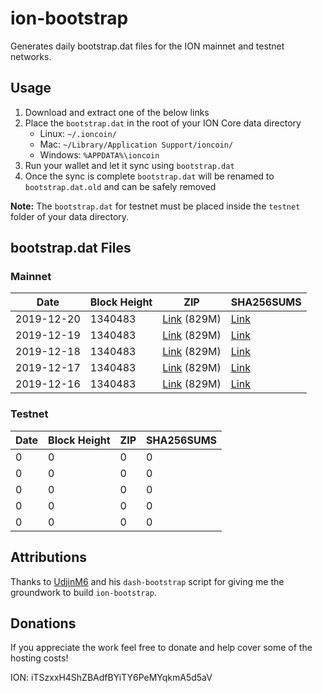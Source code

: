 # ion-bootstrap

Generates daily bootstrap.dat files for the ION mainnet and testnet networks.

## Usage

1. Download and extract one of the below links
2. Place the `bootstrap.dat` in the root of your ION Core data directory
    - Linux: `~/.ioncoin/`
    - Mac: `~/Library/Application Support/ioncoin/`
    - Windows: `%APPDATA%\ioncoin`
3. Run your wallet and let it sync using `bootstrap.dat`
4. Once the sync is complete `bootstrap.dat` will be renamed to `bootstrap.dat.old` and can be safely removed

**Note:** The `bootstrap.dat` for testnet must be placed inside the `testnet` folder of your data directory.

## bootstrap.dat Files

### Mainnet

|    Date    | Block Height | ZIP | SHA256SUMS |
| ---------- | ------------ | --- | ---------- |
| 2019-12-20 | 1340483 | [Link](https://s3-ap-southeast-2.amazonaws.com/ion-bootstrap/mainnet/2019-12-20/bootstrap.dat.zip) (829M) | [Link](https://s3-ap-southeast-2.amazonaws.com/ion-bootstrap/mainnet/2019-12-20/SHA256SUMS) |
| 2019-12-19 | 1340483 | [Link](https://s3-ap-southeast-2.amazonaws.com/ion-bootstrap/mainnet/2019-12-19/bootstrap.dat.zip) (829M) | [Link](https://s3-ap-southeast-2.amazonaws.com/ion-bootstrap/mainnet/2019-12-19/SHA256SUMS) |
| 2019-12-18 | 1340483 | [Link](https://s3-ap-southeast-2.amazonaws.com/ion-bootstrap/mainnet/2019-12-18/bootstrap.dat.zip) (829M) | [Link](https://s3-ap-southeast-2.amazonaws.com/ion-bootstrap/mainnet/2019-12-18/SHA256SUMS) |
| 2019-12-17 | 1340483 | [Link](https://s3-ap-southeast-2.amazonaws.com/ion-bootstrap/mainnet/2019-12-17/bootstrap.dat.zip) (829M) | [Link](https://s3-ap-southeast-2.amazonaws.com/ion-bootstrap/mainnet/2019-12-17/SHA256SUMS) |
| 2019-12-16 | 1340483 | [Link](https://s3-ap-southeast-2.amazonaws.com/ion-bootstrap/mainnet/2019-12-16/bootstrap.dat.zip) (829M) | [Link](https://s3-ap-southeast-2.amazonaws.com/ion-bootstrap/mainnet/2019-12-16/SHA256SUMS) |

### Testnet

|    Date    | Block Height | ZIP | SHA256SUMS |
| ---------- | ------------ | --- | ---------- |
| 0 | 0 | 0 | 0 |
| 0 | 0 | 0 | 0 |
| 0 | 0 | 0 | 0 |
| 0 | 0 | 0 | 0 |
| 0 | 0 | 0 | 0 |

## Attributions

Thanks to [UdjinM6](https://github.com/UdjinM6) and his `dash-bootstrap` script
for giving me the groundwork to build `ion-bootstrap`.

## Donations

If you appreciate the work feel free to donate and help cover some of the
hosting costs!

ION: iTSzxxH4ShZBAdfBYiTY6PeMYqkmA5d5aV
